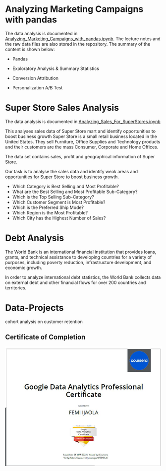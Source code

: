 # Analyzing Marketing Campaigns with pandas

The data analysis is documented in [Analyzing_Marketing_Campaigns_with_pandas.ipynb](https://github.com/FemiTheAnalyst/Data-Projects/blob/2818c3f51a4b772dfaaaf1836d0106bc3d32e06a/Market%20Campaigns%20with%20pandas/Market%20Campaigns%20with%20pandas.ipynb). The lecture notes and the raw data files are also stored in the repository. The summary of the content is shown below:

- Pandas

- Exploratory Analysis & Summary Statistics

- Conversion Attribution

- Personalization A/B Test

# Super Store Sales Analysis
The data analysis is documented in [Analyzing_Sales_For_SuperStores.ipynb](https://github.com/FemiTheAnalyst/Data-Projects/blob/6be6f5c50525a65efde233eb7a59b18bab964df9/Sales_Analysis/Superstore%20Sales%20Analysis.ipynb)

This analyses sales data of Super Store mart and identify opportunities to boost business growth
Super Store is a small retail business located in the United States. They sell Furniture, Office Supplies and Technology products and their customers are the mass Consumer, Corporate and Home Offices.

The data set contains sales, profit and geographical information of Super Store.

Our task is to analyse the sales data and identify weak areas and opportunities for Super Store to boost business growth.

- Which Category is Best Selling and Most Profitable?
- What are the Best Selling and Most Profitable Sub-Category?
- Which is the Top Selling Sub-Category?
- Which Customer Segment is Most Profitable?
- Which is the Preferred Ship Mode?
- Which Region is the Most Profitable?
- Which City has the Highest Number of Sales?

# Debt Analysis
The World Bank is an international financial institution that provides loans, grants, and technical assistance to developing countries for a variety of purposes, including poverty reduction, infrastructure development, and economic growth.

In order to analyze international debt statistics, the World Bank collects data on external debt and other financial flows for over 200 countries and territories.

# Data-Projects
cohort analysis on customer retention

## Certificate of Completion

![Certificate of Completion](./google/data_cert.JPG)
